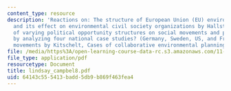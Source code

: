```yaml
---
content_type: resource
description: 'Reactions on: The structure of European Union (EU) environmental policymaking
  and its effect on environmental civil society organizations by Hallstrom, The effect
  of varying political opportunity structures on social movements and political protest
  by analyzing four national case studies? (Germany, Sweden, US, and France) anti-nuclear
  movements by Kitschelt, Cases of collaborative environmental planning by Singleton.'
file: /media/https%3A/open-learning-course-data-rc.s3.amazonaws.com/11-363-civil-society-and-the-environment-spring-2005/64143c555413badd5db9b869f463fea4_lindsay_campbel8.pdf
file_type: application/pdf
resourcetype: Document
title: lindsay_campbel8.pdf
uid: 64143c55-5413-badd-5db9-b869f463fea4
---
```

